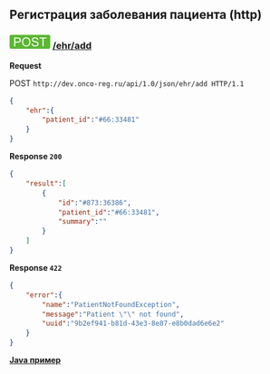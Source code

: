 ## Регистрация заболевания пациента (http)

### ![POST](../../../../img/post.png) [/ehr/add](../index.md)

**Request**

POST `http://dev.onco-reg.ru/api/1.0/json/ehr/add HTTP/1.1`
```json
{
    "ehr":{
        "patient_id":"#66:33481"
    }
}
```

**Response `200`**

```json
{
    "result":[
        {
            "id":"#873:36386",
            "patient_id":"#66:33481",
            "summary":""
        }
    ]
}
```

**Response `422`**
```json
{
    "error":{
        "name":"PatientNotFoundException",
        "message":"Patient \"\" not found",
        "uuid":"9b2ef941-b81d-43e3-8e87-e8b0dad6e6e2"
    }
}
```

**[Java пример](addJava.md)**